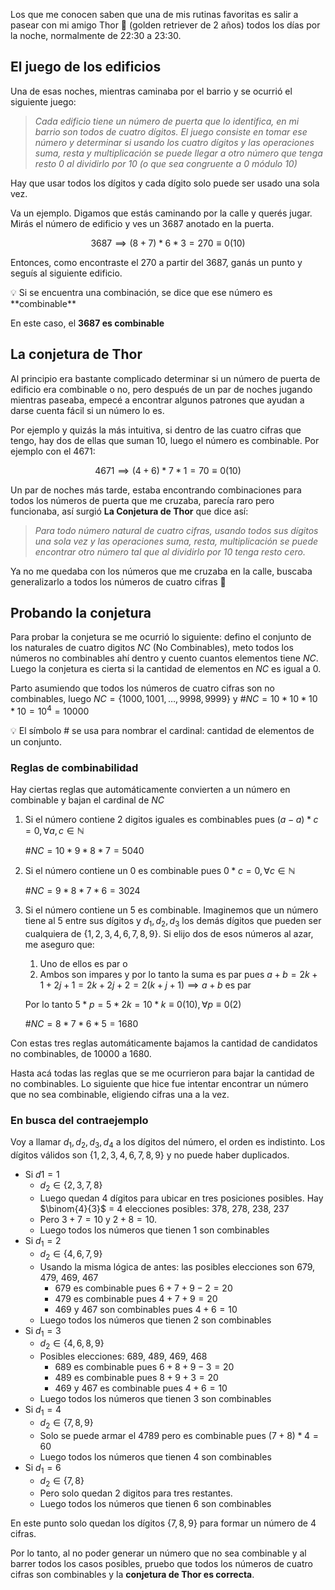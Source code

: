 [title]: <> (La Conjetura de Thor 🐶)
[category]: <> (math)
[date]: <> (2023/04/02)
[pandoc]: <> (--mathjax)

Los que me conocen saben que una de mis rutinas favoritas es salir a pasear con mi amigo Thor 🐶 (golden retriever de 2 años) todos los días por la noche, normalmente de 22:30 a 23:30.

## El juego de los edificios

Una de esas noches, mientras caminaba por el barrio y se ocurrió el siguiente juego:

> _Cada edificio tiene un número de puerta que lo identifica, en mi barrio son todos de cuatro dígitos. El juego consiste en tomar ese número y determinar si usando los cuatro dígitos y las operaciones suma, resta y multiplicación se puede llegar a otro número que tenga resto 0 al dividirlo por 10 (o que sea congruente a 0 módulo 10)_

Hay que usar todos los dígitos y cada dígito solo puede ser usado una sola vez.

Va un ejemplo. Digamos que estás caminando por la calle y querés jugar. Mirás el número de edificio y ves un 3687 anotado en la puerta.

$$
3687 \implies (8+7) * 6 *3 = 270 \equiv 0 (10)
$$

Entonces, como encontraste el 270 a partir del 3687, ganás un punto y seguís al siguiente edificio.

<aside>
💡 Si se encuentra una combinación, se dice que ese número es **combinable**

</aside>

En este caso, el **3687 es combinable**

## La conjetura de Thor

Al principio era bastante complicado determinar si un número de puerta de edificio era combinable o no, pero después de un par de noches jugando mientras paseaba, empecé a encontrar algunos patrones que ayudan a darse cuenta fácil si un número lo es.

Por ejemplo y quizás la más intuitiva, si dentro de las cuatro cifras que tengo, hay dos de ellas que suman 10, luego el número es combinable. Por ejemplo con el 4671:

$$
4671 \implies (4+6) * 7 * 1 = 70 \equiv 0 (10)
$$

Un par de noches más tarde, estaba encontrando combinaciones para todos los números de puerta que me cruzaba, parecía raro pero funcionaba, así surgió **La Conjetura de Thor** que dice así:

> _Para todo número natural de cuatro cifras, usando todos sus dígitos una sola vez y las operaciones suma, resta, multiplicación se puede encontrar otro número tal que al dividirlo por 10 tenga resto cero._

Ya no me quedaba con los números que me cruzaba en la calle, buscaba generalizarlo a todos los números de cuatro cifras 🤯

## Probando la conjetura

Para probar la conjetura se me ocurrió lo siguiente: defino el conjunto de los naturales de cuatro digitos $NC$ (No Combinables), meto todos los números no combinables ahí dentro y cuento cuantos elementos tiene $NC$. Luego la conjetura es cierta si la cantidad de elementos en $NC$ es igual a 0.

Parto asumiendo que todos los números de cuatro cifras son no combinables, luego $NC = \{ 1000, 1001, …, 9998, 9999 \}$ y $\#NC = 10*10*10*10 = 10^4 = 10000$

<aside>
💡 El símbolo # se usa para nombrar el cardinal: cantidad de elementos de un conjunto.

</aside>

### Reglas de combinabilidad

Hay ciertas reglas que automáticamente convierten a un número en combinable y bajan el cardinal de $NC$

1. Si el número contiene 2 digitos iguales es combinables pues $(a-a) * c = 0, \forall a,c \in \mathbb{N}$

   $\#NC = 10 * 9 * 8 * 7 = 5040$

2. Si el número contiene un 0 es combinable pues $0 * c = 0, \forall c \in \mathbb{N}$

   $\#NC = 9*8*7*6 = 3024$

3. Si el número contiene un 5 es combinable. Imaginemos que un número tiene al 5 entre sus dígitos y $d_1, d_2, d_3$ los demás dígitos que pueden ser cualquiera de $\{ 1,2,3,4,6,7,8,9 \}$. Si elijo dos de esos números al azar, me aseguro que:

   1. Uno de ellos es par o
   2. Ambos son impares y por lo tanto la suma es par pues $a+b = 2k+1 + 2j + 1 = 2k +2j + 2 = 2(k+j+1) \implies a+b$ es par

   Por lo tanto $5*p = 5*2k = 10*k \equiv 0 (10), \forall p \equiv 0 (2)$

   $\#NC = 8*7*6*5 = 1680$

Con estas tres reglas automáticamente bajamos la cantidad de candidatos no combinables, de 10000 a 1680.

Hasta acá todas las reglas que se me ocurrieron para bajar la cantidad de no combinables. Lo siguiente que hice fue intentar encontrar un número que no sea combinable, eligiendo cifras una a la vez.

### En busca del contraejemplo

Voy a llamar $d_1, d_2, d_3, d_4$ a los dígitos del número, el orden es indistinto. Los dígitos válidos son $\{1,2,3,4,6,7,8,9\}$ y no puede haber duplicados.

- Si $d1=1$
  - $d_2 \in \{2,3,7,8\}$
  - Luego quedan 4 dígitos para ubicar en tres posiciones posibles. Hay $\binom{4}{3}$ = 4 elecciones posibles: 378, 278, 238, 237
  - Pero $3+7 = 10$ y $2+8=10$.
  - Luego todos los números que tienen 1 son combinables
- Si $d_1=2$
  - $d_2 \in \{4,6,7,9\}$
  - Usando la misma lógica de antes: las posibles elecciones son 679, 479, 469, 467
    - 679 es combinable pues $6+7+9 - 2 = 20$
    - 479 es combinable pues $4+7+9 = 20$
    - 469 y 467 son combinables pues $4+6=10$
  - Luego todos los números que tienen 2 son combinables
- Si $d_1 = 3$
  - $d_2 \in \{4,6,8,9\}$
  - Posibles elecciones: 689, 489, 469, 468
    - 689 es combinable pues $6+8+9-3 = 20$
    - 489 es combinable pues $8+9+3 = 20$
    - 469 y 467 es combinable pues $4+6 = 10$
  - Luego todos los números que tienen 3 son combinables
- Si $d_1 = 4$
  - $d_2 \in \{7,8,9\}$
  - Solo se puede armar el 4789 pero es combinable pues $(7+8)*4 = 60$
  - Luego todos los números que tienen 4 son combinables
- Si $d_1 = 6$
  - $d_2 \in \{7,8\}$
  - Pero solo quedan 2 digitos para tres restantes.
  - Luego todos los números que tienen 6 son combinables

En este punto solo quedan los dígitos $\{7,8,9\}$ para formar un número de 4 cifras.

Por lo tanto, al no poder generar un número que no sea combinable y al barrer todos los casos posibles, pruebo que todos los números de cuatro cifras son combinables y la **conjetura de Thor es correcta**.
